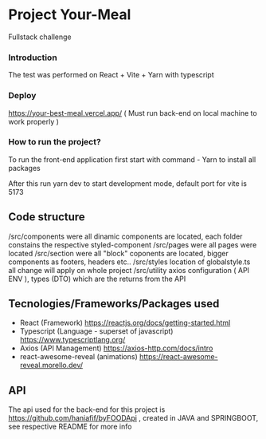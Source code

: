 # Project Your-Meal
Fullstack challenge

### Introduction
The test was performed on React + Vite + Yarn with typescript

### Deploy

https://your-best-meal.vercel.app/ ( Must run back-end on local machine to work properly )

### How to run the project?

To run the front-end application first start with command - Yarn to install all packages

After this run yarn dev to start development mode, default port for vite is 5173

## Code structure

/src/components were all dinamic components are located, each folder constains the respective styled-component
/src/pages were all pages were located
/src/section were all "block" coponents are located, bigger components as footers, headers etc..
/src/styles location of globalstyle.ts all change will apply on whole project
/src/utility axios configuration ( API ENV ), types (DTO) which are the returns from the API

## Tecnologies/Frameworks/Packages used

- React (Framework) https://reactjs.org/docs/getting-started.html
- Typescript (Language - superset of javascript) https://www.typescriptlang.org/
- Axios (API Management) https://axios-http.com/docs/intro
- react-awesome-reveal (animations) https://react-awesome-reveal.morello.dev/

## API

The api used for the back-end for this project is https://github.com/haniafif/byFOODApi , created in JAVA and SPRINGBOOT, see respective README for more info